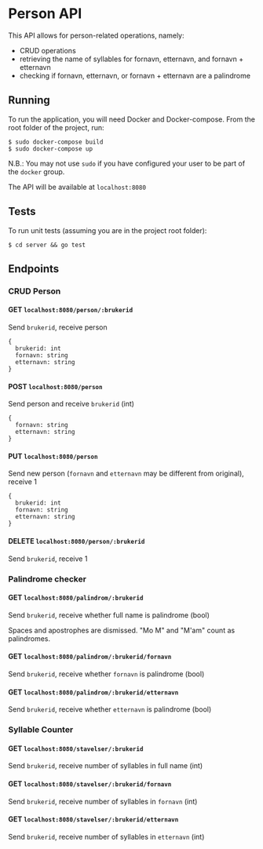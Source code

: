 # Person API

This API allows for person-related operations, namely:

- CRUD operations
- retrieving the name of syllables for fornavn, etternavn, and fornavn + etternavn
- checking if fornavn, etternavn, or fornavn + etternavn are a palindrome


## Running

To run the application, you will need Docker and Docker-compose. From the root folder of the project, run:

```
$ sudo docker-compose build
$ sudo docker-compose up
```
N.B.: You may not use `sudo` if you have configured your user to be part of the `docker` group.

The API will be available at `localhost:8080`


## Tests

To run unit tests (assuming you are in the project root folder):

```
$ cd server && go test
```


## Endpoints
### CRUD Person
#### GET `localhost:8080/person/:brukerid`

Send `brukerid`, receive person

```
{
  brukerid: int
  fornavn: string
  etternavn: string
}
```


#### POST `localhost:8080/person`

Send person and receive `brukerid` (int)

```
{
  fornavn: string
  etternavn: string
}
```


#### PUT `localhost:8080/person`

Send new person (`fornavn` and `etternavn` may be different from original), receive 1

```
{
  brukerid: int
  fornavn: string
  etternavn: string
}
```


#### DELETE `localhost:8080/person/:brukerid`

Send `brukerid`, receive 1


### Palindrome checker
#### GET `localhost:8080/palindrom/:brukerid`

Send `brukerid`, receive whether full name is palindrome (bool)

Spaces and apostrophes are dismissed. "Mo M" and "M'am" count as palindromes.


#### GET `localhost:8080/palindrom/:brukerid/fornavn`

Send `brukerid`, receive whether `fornavn` is palindrome (bool)


#### GET `localhost:8080/palindrom/:brukerid/etternavn`

Send `brukerid`, receive whether `etternavn` is palindrome (bool)


### Syllable Counter
#### GET `localhost:8080/stavelser/:brukerid`

Send `brukerid`, receive number of syllables in full name (int)


#### GET `localhost:8080/stavelser/:brukerid/fornavn`

Send `brukerid`, receive number of syllables in `fornavn` (int)


#### GET `localhost:8080/stavelser/:brukerid/etternavn`

Send `brukerid`, receive number of syllables in `etternavn` (int)
